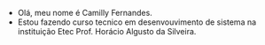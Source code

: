 - Olá, meu nome é Camilly Fernandes.
- Estou fazendo curso tecnico em desenvouvimento de sistema na instituição Etec Prof. Horácio Algusto da Silveira. 

